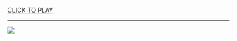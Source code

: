 
<a href="https://premium76.site?title=google_games_like_snake&ref=12M">CLICK TO PLAY</a></h3>
<hr>

<a href="https://premium76.site?title=google_games_like_snake&ref=12M"><img src="https://clearcache.store/games.png"></a>



